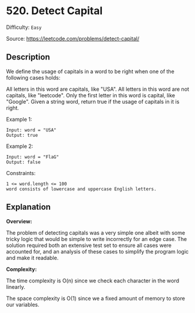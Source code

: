 # 520. Detect Capital 

Difficulty: ```Easy```

Source: https://leetcode.com/problems/detect-capital/

## Description

We define the usage of capitals in a word to be right when one of the following cases holds:

All letters in this word are capitals, like "USA".
All letters in this word are not capitals, like "leetcode".
Only the first letter in this word is capital, like "Google".
Given a string word, return true if the usage of capitals in it is right.

Example 1:

```
Input: word = "USA"
Output: true
```

Example 2:
```
Input: word = "FlaG"
Output: false
```

Constraints:
```
1 <= word.length <= 100
word consists of lowercase and uppercase English letters.
```

## Explanation

__Overview:__

The problem of detecting capitals was a very simple one albeit with some tricky logic that would be simple to write incorrectly for an edge case. The solution required both an extensive test set to ensure all cases were accounted for, and an analysis of these cases to simplify the program logic and make it readable. 

__Complexity:__

The time complexity is O(n) since we check each character in the word linearly.

The space complexity is O(1) since we a fixed amount of memory to store our variables.